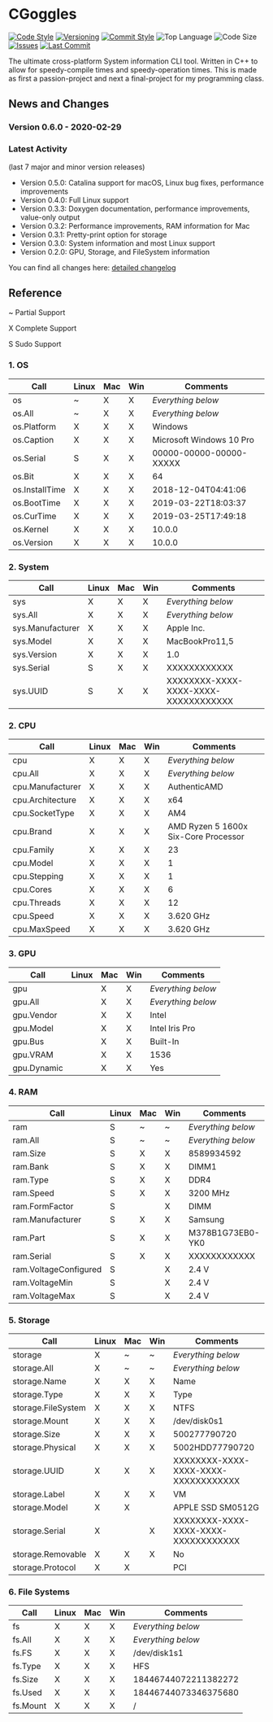 # CGoggles

[![Code Style](https://img.shields.io/badge/code_style-VS_Code-blue.svg?style=flat)](https://google.github.io/styleguide/cppguide.html)
[![Versioning](https://img.shields.io/badge/versioning-semantic-brightgreen.svg?style=flat)](https://semver.org/)
[![Commit Style](https://img.shields.io/badge/commit_style-gitmoji-yellow.svg?style=flat)](https://gitmoji.carloscuesta.me/)
![Top Language](https://img.shields.io/github/languages/top/evaneliasyoung/cgoggles.svg?style=flat)
![Code Size](https://img.shields.io/github/languages/code-size/evaneliasyoung/cgoggles.svg?style=flat)
[![Issues](https://img.shields.io/github/issues/evaneliasyoung/cgoggles.svg?style=flat)](https://github.com/evaneliasyoung/cgoggles/issues)
[![Last Commit](https://img.shields.io/github/last-commit/evaneliasyoung/cgoggles.svg?style=flat)](https://github.com/evaneliasyoung/cgoggles/commit/master)

The ultimate cross-platform System information CLI tool.
Written in C++ to allow for speedy-compile times and speedy-operation times.
This is made as first a passion-project and next a final-project for my programming class.

## News and Changes

### Version 0.6.0 - 2020-02-29

### Latest Activity

(last 7 major and minor version releases)

- Version 0.5.0: Catalina support for macOS, Linux bug fixes, performance improvements
- Version 0.4.0: Full Linux support
- Version 0.3.3: Doxygen documentation, performance improvements, value-only output
- Version 0.3.2: Performance improvements, RAM information for Mac
- Version 0.3.1: Pretty-print option for storage
- Version 0.3.0: System information and most Linux support
- Version 0.2.0: GPU, Storage, and FileSystem information

You can find all changes here: [detailed changelog](CHANGELOG.md)

## Reference

~ Partial Support

X Complete Support

S Sudo Support


### 1. OS

| Call           | Linux | Mac | Win | Comments                 |
| -------------- | ----- | --- | --- | ------------------------ |
| os             | ~     | X   | X   | *Everything below*       |
| os.All         | ~     | X   | X   | *Everything below*       |
| os.Platform    | X     | X   | X   | Windows                  |
| os.Caption     | X     | X   | X   | Microsoft Windows 10 Pro |
| os.Serial      | S     | X   | X   | 00000-00000-00000-XXXXX  |
| os.Bit         | X     | X   | X   | 64                       |
| os.InstallTime | X     | X   | X   | 2018-12-04T04:41:06      |
| os.BootTime    | X     | X   | X   | 2019-03-22T18:03:37      |
| os.CurTime     | X     | X   | X   | 2019-03-25T17:49:18      |
| os.Kernel      | X     | X   | X   | 10.0.0                   |
| os.Version     | X     | X   | X   | 10.0.0                   |

### 2. System
| Call             | Linux | Mac | Win | Comments                             |
| ---------------- | ----- | --- | --- | ------------------------------------ |
| sys              | X     | X   | X   | *Everything below*                   |
| sys.All          | X     | X   | X   | *Everything below*                   |
| sys.Manufacturer | X     | X   | X   | Apple Inc.                           |
| sys.Model        | X     | X   | X   | MacBookPro11,5                       |
| sys.Version      | X     | X   | X   | 1.0                                  |
| sys.Serial       | S     | X   | X   | XXXXXXXXXXXX                         |
| sys.UUID         | S     | X   | X   | XXXXXXXX-XXXX-XXXX-XXXX-XXXXXXXXXXXX |

### 2. CPU

| Call             | Linux | Mac | Win | Comments                             |
| ---------------- | ----- | --- | --- | ------------------------------------ |
| cpu              | X     | X   | X   | *Everything below*                   |
| cpu.All          | X     | X   | X   | *Everything below*                   |
| cpu.Manufacturer | X     | X   | X   | AuthenticAMD                         |
| cpu.Architecture | X     | X   | X   | x64                                  |
| cpu.SocketType   | X     | X   | X   | AM4                                  |
| cpu.Brand        | X     | X   | X   | AMD Ryzen 5 1600x Six-Core Processor |
| cpu.Family       | X     | X   | X   | 23                                   |
| cpu.Model        | X     | X   | X   | 1                                    |
| cpu.Stepping     | X     | X   | X   | 1                                    |
| cpu.Cores        | X     | X   | X   | 6                                    |
| cpu.Threads      | X     | X   | X   | 12                                   |
| cpu.Speed        | X     | X   | X   | 3.620 GHz                            |
| cpu.MaxSpeed     | X     | X   | X   | 3.620 GHz                            |

### 3. GPU

| Call        | Linux | Mac | Win | Comments           |
| ----------- | ----- | --- | --- | ------------------ |
| gpu         |       | X   | X   | *Everything below* |
| gpu.All     |       | X   | X   | *Everything below* |
| gpu.Vendor  |       | X   | X   | Intel              |
| gpu.Model   |       | X   | X   | Intel Iris Pro     |
| gpu.Bus     |       | X   | X   | Built-In           |
| gpu.VRAM    |       | X   | X   | 1536               |
| gpu.Dynamic |       | X   | X   | Yes                |

### 4. RAM

| Call                  | Linux | Mac | Win | Comments           |
| --------------------- | ----- | --- | --- | ------------------ |
| ram                   | S     | ~   | ~   | *Everything below* |
| ram.All               | S     | ~   | ~   | *Everything below* |
| ram.Size              | S     | X   | X   | 8589934592         |
| ram.Bank              | S     | X   | X   | DIMM1              |
| ram.Type              | S     | X   | X   | DDR4               |
| ram.Speed             | S     | X   | X   | 3200 MHz           |
| ram.FormFactor        | S     |     | X   | DIMM               |
| ram.Manufacturer      | S     | X   | X   | Samsung            |
| ram.Part              | S     | X   | X   | M378B1G73EB0-YK0   |
| ram.Serial            | S     | X   | X   | XXXXXXXXXXXX       |
| ram.VoltageConfigured | S     |     | X   | 2.4 V              |
| ram.VoltageMin        | S     |     | X   | 2.4 V              |
| ram.VoltageMax        | S     |     | X   | 2.4 V              |

### 5. Storage

| Call               | Linux | Mac | Win | Comments                             |
| ------------------ | ----- | --- | --- | ------------------------------------ |
| storage            | X     | ~   | ~   | *Everything below*                   |
| storage.All        | X     | ~   | ~   | *Everything below*                   |
| storage.Name       | X     | X   | X   | Name                                 |
| storage.Type       | X     | X   | X   | Type                                 |
| storage.FileSystem | X     | X   | X   | NTFS                                 |
| storage.Mount      | X     | X   | X   | /dev/disk0s1                         |
| storage.Size       | X     | X   | X   | 500277790720                         |
| storage.Physical   | X     | X   | X   | 5002HDD77790720                      |
| storage.UUID       | X     | X   | X   | XXXXXXXX-XXXX-XXXX-XXXX-XXXXXXXXXXXX |
| storage.Label      | X     | X   | X   | VM                                   |
| storage.Model      | X     | X   |     | APPLE SSD SM0512G                    |
| storage.Serial     | X     |     | X   | XXXXXXXX-XXXX-XXXX-XXXX-XXXXXXXXXXXX |
| storage.Removable  | X     | X   | X   | No                                   |
| storage.Protocol   | X     | X   |     | PCI                                  |

### 6. File Systems

| Call     | Linux | Mac | Win | Comments             |
| -------- | ----- | --- | --- | -------------------- |
| fs       | X     | X   | X   | *Everything below*   |
| fs.All   | X     | X   | X   | *Everything below*   |
| fs.FS    | X     | X   | X   | /dev/disk1s1         |
| fs.Type  | X     | X   | X   | HFS                  |
| fs.Size  | X     | X   | X   | 18446744072211382272 |
| fs.Used  | X     | X   | X   | 18446744073346375680 |
| fs.Mount | X     | X   | X   | /                    |
